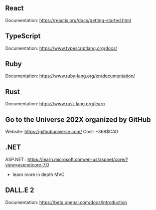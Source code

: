 ## React
Documentation: https://reactjs.org/docs/getting-started.html

## TypeScript
Documentation: https://www.typescriptlang.org/docs/

## Ruby
Documentation: https://www.ruby-lang.org/en/documentation/

## Rust
Documentation: https://www.rust-lang.org/learn

## Go to the Universe 202X organized by GitHub
Website: https://githubuniverse.com/
Cost: ~368$CAD

## .NET
ASP.NET : https://learn.microsoft.com/en-us/aspnet/core/?view=aspnetcore-7.0
- learn more in depth MVC

## DALL.E 2
Documentation: https://beta.openai.com/docs/introduction